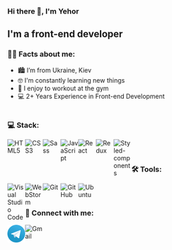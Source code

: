 ### Hi there 👋, I'm Yehor

## I'm a front-end developer

### 🙋‍♂️ Facts about me:

- 🏙️ I’m from Ukraine, Kiev
- 🤓 I'm constantly learning new things
- 💪 I enjoy to workout at the gym
- 💻 2+ Years Experience in Front-end Development
  <br />
  <br />

### 💻 Stack:

<img align="left" alt="HTML5" width="40px" src="https://img.icons8.com/color/344/html-5--v1.png" />
<img align="left" alt="CSS3" width="40px" src="https://img.icons8.com/color/344/css3.png" />
<img align="left" alt="Sass" width="40px" src="https://img.icons8.com/color/344/sass.png" />
<img align="left" alt="JavaScript" width="40px" src="https://img.icons8.com/color/344/javascript--v1.png" />
<img align="left" alt="React" width="40px" src="https://img.icons8.com/color/344/react-native.png" />
<img align="left" alt="Redux" width="40px" src="https://img.icons8.com/color/344/redux.png" />
<img align="left" alt="Styled-components" width="40px" src="https://www.styled-components.com/atom.png" />

<br />
<br />

### 🛠 Tools:

<img align="left" alt="Visual Studio Code" width="40px" src="https://img.icons8.com/fluency/344/visual-studio-code-2019.png" />
<img align="left" alt="WebStorm" width="40px" src="https://dashboard.snapcraft.io/site_media/appmedia/2017/11/WebStorm_1282x.png" />
<img align="left" alt="Git" width="40px" src="https://img.icons8.com/color/344/git.png" />
<img align="left" alt="GitHub" width="40px" src="https://img.icons8.com/ios-filled/344/github.png" />
<img align="left" alt="Ubuntu" width="40px" src="https://img.icons8.com/color/344/ubuntu--v1.png" />

<br />
<br />

### 🤝 Connect with me:

<a href="https://t.me/KravtsovYehor"><img align="left" alt="Telegram" width="40px" src="https://raw.githubusercontent.com/github/explore/80688e429a7d4ef2fca1e82350fe8e3517d3494d/topics/telegram/telegram.png" /></a>
<a href="mailto:kravtsovyehor@gmail.com"><img align="left" alt="Gmail" width="40px" src="https://upload.wikimedia.org/wikipedia/commons/thumb/7/7e/Gmail_icon_%282020%29.svg/1200px-Gmail_icon_%282020%29.svg.png" /></a>
